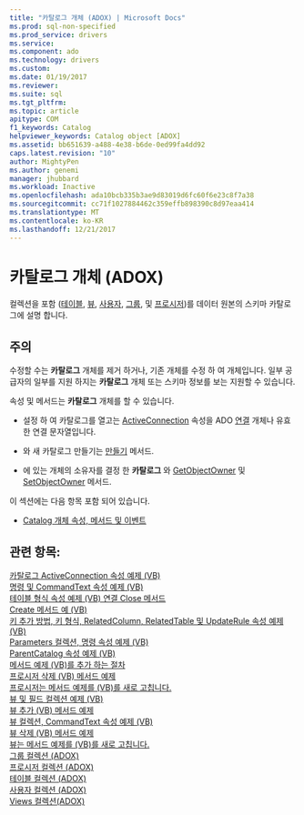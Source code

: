 ```yaml
---
title: "카탈로그 개체 (ADOX) | Microsoft Docs"
ms.prod: sql-non-specified
ms.prod_service: drivers
ms.service: 
ms.component: ado
ms.technology: drivers
ms.custom: 
ms.date: 01/19/2017
ms.reviewer: 
ms.suite: sql
ms.tgt_pltfrm: 
ms.topic: article
apitype: COM
f1_keywords: Catalog
helpviewer_keywords: Catalog object [ADOX]
ms.assetid: bb651639-a488-4e38-b6de-0ed99fa4dd92
caps.latest.revision: "10"
author: MightyPen
ms.author: genemi
manager: jhubbard
ms.workload: Inactive
ms.openlocfilehash: ada10bcb335b3ae9d83019d6fc60f6e23c8f7a38
ms.sourcegitcommit: cc71f1027884462c359effb898390c8d97eaa414
ms.translationtype: MT
ms.contentlocale: ko-KR
ms.lasthandoff: 12/21/2017
---
```

# <a name="catalog-object-adox"></a>카탈로그 개체 (ADOX)
컬렉션을 포함 ([테이블](../../../ado/reference/adox-api/tables-collection-adox.md), [뷰](../../../ado/reference/adox-api/views-collection-adox.md), [사용자](../../../ado/reference/adox-api/users-collection-adox.md), [그룹](../../../ado/reference/adox-api/groups-collection-adox.md), 및 [프로시저](../../../ado/reference/adox-api/procedures-collection-adox.md))를 데이터 원본의 스키마 카탈로그에 설명 합니다.  
  
## <a name="remarks"></a>주의  
 수정할 수는 **카탈로그** 개체를 제거 하거나, 기존 개체를 수정 하 여 개체입니다. 일부 공급자의 일부를 지원 하지는 **카탈로그** 개체 또는 스키마 정보를 보는 지원할 수 있습니다.  
  
 속성 및 메서드는 **카탈로그** 개체를 할 수 있습니다.  
  
-   설정 하 여 카탈로그를 열고는 [ActiveConnection](../../../ado/reference/adox-api/activeconnection-property-adox.md) 속성을 ADO [연결](../../../ado/reference/ado-api/connection-object-ado.md) 개체나 유효한 연결 문자열입니다.  
  
-   와 새 카탈로그 만들기는 [만들기](../../../ado/reference/adox-api/create-method-adox.md) 메서드.  
  
-   에 있는 개체의 소유자를 결정 한 **카탈로그** 와 [GetObjectOwner](../../../ado/reference/adox-api/getobjectowner-method-adox.md) 및 [SetObjectOwner](../../../ado/reference/adox-api/setobjectowner-method.md) 메서드.  
  
 이 섹션에는 다음 항목 포함 되어 있습니다.  
  
-   [Catalog 개체 속성, 메서드 및 이벤트](../../../ado/reference/adox-api/catalog-object-properties-methods-and-events.md)  
  
## <a name="see-also"></a>관련 항목:  
 [카탈로그 ActiveConnection 속성 예제 (VB)](../../../ado/reference/adox-api/catalog-activeconnection-property-example-vb.md)   
 [명령 및 CommandText 속성 예제 (VB)](../../../ado/reference/adox-api/command-and-commandtext-properties-example-vb.md)   
 [테이블 형식 속성 예제 (VB) 연결 Close 메서드](../../../ado/reference/adox-api/connection-close-method-table-type-property-example-vb.md)   
 [Create 메서드 예 (VB)](../../../ado/reference/adox-api/create-method-example-vb.md)   
 [키 추가 방법, 키 형식, RelatedColumn, RelatedTable 및 UpdateRule 속성 예제 (VB)](../../../ado/reference/adox-api/keys-append-method-key-type-relatedcolumn-relatedtable-example-vb.md)   
 [Parameters 컬렉션, 명령 속성 예제 (VB)](../../../ado/reference/adox-api/parameters-collection-command-property-example-vb.md)   
 [ParentCatalog 속성 예제 (VB)](../../../ado/reference/adox-api/parentcatalog-property-example-vb.md)   
 [메서드 예제 (VB)를 추가 하는 절차](../../../ado/reference/adox-api/procedures-append-method-example-vb.md)   
 [프로시저 삭제 (VB) 메서드 예제](../../../ado/reference/adox-api/procedures-delete-method-example-vb.md)   
 [프로시저는 메서드 예제를 (VB)를 새로 고칩니다.](../../../ado/reference/adox-api/procedures-refresh-method-example-vb.md)   
 [뷰 및 필드 컬렉션 예제 (VB)](../../../ado/reference/adox-api/views-and-fields-collections-example-vb.md)   
 [뷰 추가 (VB) 메서드 예제](../../../ado/reference/adox-api/views-append-method-example-vb.md)   
 [뷰 컬렉션, CommandText 속성 예제 (VB)](../../../ado/reference/adox-api/views-collection-commandtext-property-example-vb.md)   
 [뷰 삭제 (VB) 메서드 예제](../../../ado/reference/adox-api/views-delete-method-example-vb.md)   
 [뷰는 메서드 예제를 (VB)를 새로 고칩니다.](../../../ado/reference/adox-api/views-refresh-method-example-vb.md)   
 [그룹 컬렉션 (ADOX)](../../../ado/reference/adox-api/groups-collection-adox.md)   
 [프로시저 컬렉션 (ADOX)](../../../ado/reference/adox-api/procedures-collection-adox.md)   
 [테이블 컬렉션 (ADOX)](../../../ado/reference/adox-api/tables-collection-adox.md)   
 [사용자 컬렉션 (ADOX)](../../../ado/reference/adox-api/users-collection-adox.md)   
 [Views 컬렉션(ADOX)](../../../ado/reference/adox-api/views-collection-adox.md)
